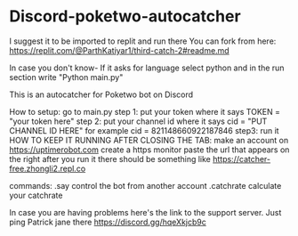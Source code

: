 # Discord-poketwo-autocatcher
I suggest it to be imported to replit and run there 
You can fork from here: https://replit.com/@ParthKatiyar1/third-catch-2#readme.md

In case you don't know- If it asks for language select python and in the run section write "Python main.py"

This is an autocatcher for Poketwo bot on Discord

How to setup:
go to main.py
step 1: put your token where it says TOKEN = "your token here"
step 2: put your channel id where it says cid = "PUT CHANNEL ID HERE" for example cid = 821148660922187846
step3: run it
HOW TO KEEP IT RUNNING AFTER CLOSING THE TAB:
make an account on https://uptimerobot.com
create a https monitor
paste the url that appears on the right after you run it there should be something like https://catcher-free.zhongli2.repl.co

commands:
.say <message> control the bot from another account
.catchrate calculate your catchrate

  
  In case you are having problems here's the link to the support server. Just ping Patrick jane there https://discord.gg/hqeXkjcb9c
